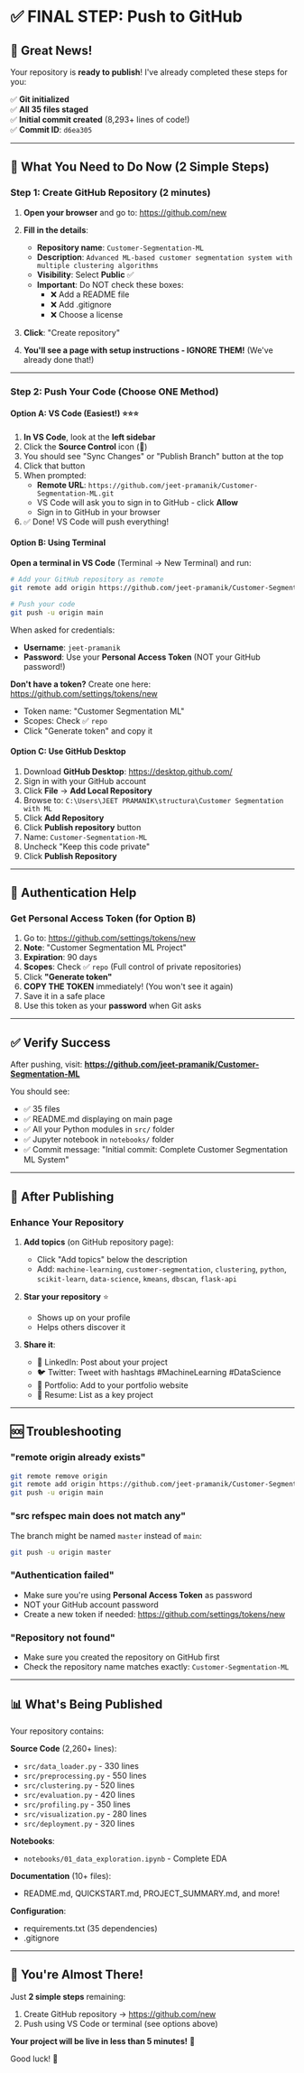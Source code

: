 # ✅ FINAL STEP: Push to GitHub

## 🎉 Great News!

Your repository is **ready to publish**! I've already completed these steps for you:

✅ **Git initialized**  
✅ **All 35 files staged**  
✅ **Initial commit created** (8,293+ lines of code!)  
✅ **Commit ID**: `d6ea305`  

---

## 🚀 What You Need to Do Now (2 Simple Steps)

### Step 1: Create GitHub Repository (2 minutes)

1. **Open your browser** and go to: https://github.com/new

2. **Fill in the details**:
   - **Repository name**: `Customer-Segmentation-ML`
   - **Description**: `Advanced ML-based customer segmentation system with multiple clustering algorithms`
   - **Visibility**: Select **Public** ✅
   - **Important**: Do NOT check these boxes:
     - ❌ Add a README file
     - ❌ Add .gitignore
     - ❌ Choose a license

3. **Click**: "Create repository"

4. **You'll see a page with setup instructions - IGNORE THEM!** (We've already done that!)

---

### Step 2: Push Your Code (Choose ONE Method)

#### Option A: VS Code (Easiest!) ⭐⭐⭐

1. **In VS Code**, look at the **left sidebar**
2. Click the **Source Control** icon (🔀)
3. You should see "Sync Changes" or "Publish Branch" button at the top
4. Click that button
5. When prompted:
   - **Remote URL**: `https://github.com/jeet-pramanik/Customer-Segmentation-ML.git`
   - VS Code will ask you to sign in to GitHub - click **Allow**
   - Sign in to GitHub in your browser
6. ✅ Done! VS Code will push everything!

#### Option B: Using Terminal

**Open a terminal in VS Code** (Terminal → New Terminal) and run:

```bash
# Add your GitHub repository as remote
git remote add origin https://github.com/jeet-pramanik/Customer-Segmentation-ML.git

# Push your code
git push -u origin main
```

When asked for credentials:
- **Username**: `jeet-pramanik`
- **Password**: Use your **Personal Access Token** (NOT your GitHub password!)

**Don't have a token?** Create one here: https://github.com/settings/tokens/new
- Token name: "Customer Segmentation ML"
- Scopes: Check ✅ `repo`
- Click "Generate token" and copy it

#### Option C: Use GitHub Desktop

1. Download **GitHub Desktop**: https://desktop.github.com/
2. Sign in with your GitHub account
3. Click **File** → **Add Local Repository**
4. Browse to: `C:\Users\JEET PRAMANIK\structura\Customer Segmentation with ML`
5. Click **Add Repository**
6. Click **Publish repository** button
7. Name: `Customer-Segmentation-ML`
8. Uncheck "Keep this code private"
9. Click **Publish Repository**

---

## 🔐 Authentication Help

### Get Personal Access Token (for Option B)

1. Go to: https://github.com/settings/tokens/new
2. **Note**: "Customer Segmentation ML Project"
3. **Expiration**: 90 days
4. **Scopes**: Check ✅ `repo` (Full control of private repositories)
5. Click **"Generate token"**
6. **COPY THE TOKEN** immediately! (You won't see it again)
7. Save it in a safe place
8. Use this token as your **password** when Git asks

---

## ✅ Verify Success

After pushing, visit:
**https://github.com/jeet-pramanik/Customer-Segmentation-ML**

You should see:
- ✅ 35 files
- ✅ README.md displaying on main page
- ✅ All your Python modules in `src/` folder
- ✅ Jupyter notebook in `notebooks/` folder
- ✅ Commit message: "Initial commit: Complete Customer Segmentation ML System"

---

## 🎯 After Publishing

### Enhance Your Repository

1. **Add topics** (on GitHub repository page):
   - Click "Add topics" below the description
   - Add: `machine-learning`, `customer-segmentation`, `clustering`, `python`, `scikit-learn`, `data-science`, `kmeans`, `dbscan`, `flask-api`

2. **Star your repository** ⭐
   - Shows up on your profile
   - Helps others discover it

3. **Share it**:
   - 🔵 LinkedIn: Post about your project
   - 🐦 Twitter: Tweet with hashtags #MachineLearning #DataScience
   - 💼 Portfolio: Add to your portfolio website
   - 📝 Resume: List as a key project

---

## 🆘 Troubleshooting

### "remote origin already exists"
```bash
git remote remove origin
git remote add origin https://github.com/jeet-pramanik/Customer-Segmentation-ML.git
git push -u origin main
```

### "src refspec main does not match any"
The branch might be named `master` instead of `main`:
```bash
git push -u origin master
```

### "Authentication failed"
- Make sure you're using **Personal Access Token** as password
- NOT your GitHub account password
- Create a new token if needed: https://github.com/settings/tokens/new

### "Repository not found"
- Make sure you created the repository on GitHub first
- Check the repository name matches exactly: `Customer-Segmentation-ML`

---

## 📊 What's Being Published

Your repository contains:

**Source Code** (2,260+ lines):
- `src/data_loader.py` - 330 lines
- `src/preprocessing.py` - 550 lines
- `src/clustering.py` - 520 lines
- `src/evaluation.py` - 420 lines
- `src/profiling.py` - 350 lines
- `src/visualization.py` - 280 lines
- `src/deployment.py` - 320 lines

**Notebooks**:
- `notebooks/01_data_exploration.ipynb` - Complete EDA

**Documentation** (10+ files):
- README.md, QUICKSTART.md, PROJECT_SUMMARY.md, and more!

**Configuration**:
- requirements.txt (35 dependencies)
- .gitignore

---

## 🎉 You're Almost There!

Just **2 simple steps** remaining:
1. Create GitHub repository → https://github.com/new
2. Push using VS Code or terminal (see options above)

**Your project will be live in less than 5 minutes!** 🚀

Good luck! 🌟

